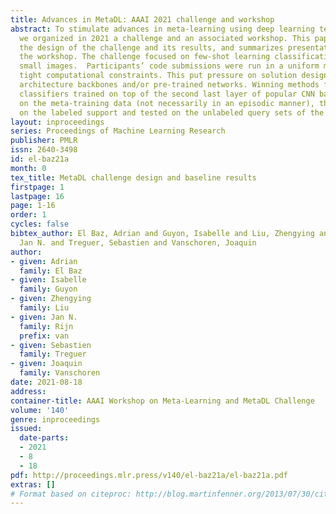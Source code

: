 ```yaml
---
title: Advances in MetaDL: AAAI 2021 challenge and workshop
abstract: To stimulate advances in meta-learning using deep learning techniques (MetaDL),
  we organized in 2021 a challenge and an associated workshop. This paper presents
  the design of the challenge and its results, and summarizes presentations made at
  the workshop. The challenge focused on few-shot learning classification tasks of
  small images.  Participants’ code submissions were run in a uniform manner, under
  tight computational constraints. This put pressure on solution designs to use existing
  architecture backbones and/or pre-trained networks. Winning methods featured various
  classifiers trained on top of the second last layer of popular CNN backbones, fined-tuned
  on the meta-training data (not necessarily in an episodic manner), then trained
  on the labeled support and tested on the unlabeled query sets of the meta-test data.
layout: inproceedings
series: Proceedings of Machine Learning Research
publisher: PMLR
issn: 2640-3498
id: el-baz21a
month: 0
tex_title: MetaDL challenge design and baseline results
firstpage: 1
lastpage: 16
page: 1-16
order: 1
cycles: false
bibtex_author: El Baz, Adrian and Guyon, Isabelle and Liu, Zhengying and van Rijn,
  Jan N. and Treguer, Sebastien and Vanschoren, Joaquin
author:
- given: Adrian
  family: El Baz
- given: Isabelle
  family: Guyon
- given: Zhengying
  family: Liu
- given: Jan N.
  family: Rijn
  prefix: van
- given: Sebastien
  family: Treguer
- given: Joaquin
  family: Vanschoren
date: 2021-08-18
address:
container-title: AAAI Workshop on Meta-Learning and MetaDL Challenge
volume: '140'
genre: inproceedings
issued:
  date-parts:
  - 2021
  - 8
  - 18
pdf: http://proceedings.mlr.press/v140/el-baz21a/el-baz21a.pdf
extras: []
# Format based on citeproc: http://blog.martinfenner.org/2013/07/30/citeproc-yaml-for-bibliographies/
---
```

